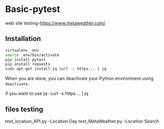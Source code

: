 # Basic-pytest


web site testing-https://www.metaweather.com/.

## Installation

```sh
virtualenv _env
source _env/bin/activate
pip install pytest
pip install requests
sudo apt-get install jq curl -s https... | jq
```

When you are done, you can deactivate your Python environment using `deactivate`.

if you want to use jq- curl -s https ... | jq
## files testing 

test_location_API.py -Location Day
test_MetaWeather.py -Location Search
